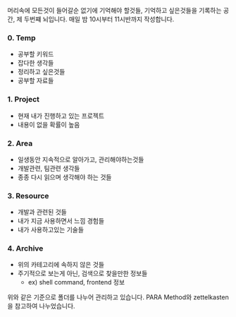 머리속에 모든것이 들어갈순 없기에 기억해야 할것들, 기억하고 싶은것들을 기록하는 공간, 제 두번쨰 뇌입니다.
매일 밤 10시부터 11시반까지 작성합니다.
### 0. Temp
- 공부할 키워드
- 잡다한 생각들
- 정리하고 싶은것들
- 공부할 자료들
### 1. Project
- 현재 내가 진행하고 있는 프로젝트
- 내용이 없을 확률이 높음
### 2. Area
- 일생동안 지속적으로 알아가고, 관리해야하는것들
- 개발관련, 팀관련 생각들
- 종종 다시 읽으며 생각해야 하는 것들
### 3. Resource
- 개발과 관련된 것들
- 내가 지금 사용하면서 느낌 경험들
- 내가 사용하고있는 기술들
### 4. Archive
- 위의 카테고리에 속하지 않은 것들
- 주기적으로 보는게 아닌, 검색으로 찾을만한 정보들
	- ex) shell command, frontend 정보

위와 같은 기준으로 폴더를 나누어 관리하고 있습니다.
PARA Method와 zettelkasten을 참고하여 나누었습니다.
